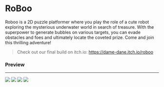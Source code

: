# RoBoo
Roboo is a 2D puzzle platformer where you play the role of a cute robot exploring the mysterious underwater world in search of treasure. With the superpower to generate bubbles on various targets, you can evade obstacles and foes and ultimately locate the coveted prize. Come and join this thrilling adventure!
> Check out our final build on itch.io: https://dame-dane.itch.io/roboo
### Preview
---
![](https://img.itch.zone/aW1hZ2UvMjAyMjI4Mi8xMTg5ODQyMy5naWY=/347x500/GbEnGj.gif)
![](https://img.itch.zone/aW1hZ2UvMjAyMjI4Mi8xMTg5ODQyNC5naWY=/347x500/nVAoc8.gif)
![](https://img.itch.zone/aW1hZ2UvMjAyMjI4Mi8xMTg5ODQyOS5naWY=/347x500/qygqO2.gif)
![](https://img.itch.zone/aW1hZ2UvMjAyMjI4Mi8xMTg5ODQzMC5naWY=/347x500/GVNT3l.gif)
